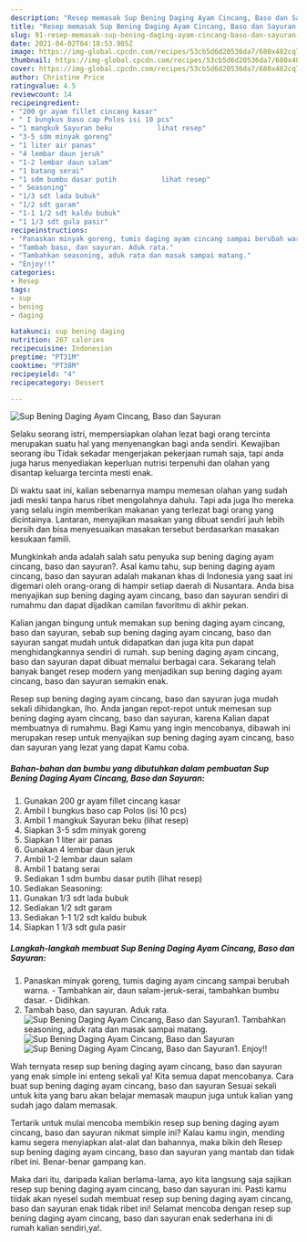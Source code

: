 ```yaml
---
description: "Resep memasak Sup Bening Daging Ayam Cincang, Baso dan Sayuran yang lezat Untuk Jualan"
title: "Resep memasak Sup Bening Daging Ayam Cincang, Baso dan Sayuran yang lezat Untuk Jualan"
slug: 91-resep-memasak-sup-bening-daging-ayam-cincang-baso-dan-sayuran-yang-lezat-untuk-jualan
date: 2021-04-02T04:18:53.985Z
image: https://img-global.cpcdn.com/recipes/53cb5d6d20536da7/680x482cq70/sup-bening-daging-ayam-cincang-baso-dan-sayuran-foto-resep-utama.jpg
thumbnail: https://img-global.cpcdn.com/recipes/53cb5d6d20536da7/680x482cq70/sup-bening-daging-ayam-cincang-baso-dan-sayuran-foto-resep-utama.jpg
cover: https://img-global.cpcdn.com/recipes/53cb5d6d20536da7/680x482cq70/sup-bening-daging-ayam-cincang-baso-dan-sayuran-foto-resep-utama.jpg
author: Christine Price
ratingvalue: 4.5
reviewcount: 14
recipeingredient:
- "200 gr ayam fillet cincang kasar"
- " I bungkus baso cap Polos isi 10 pcs"
- "1 mangkuk Sayuran beku           lihat resep"
- "3-5 sdm minyak goreng"
- "1 liter air panas"
- "4 lembar daun jeruk"
- "1-2 lembar daun salam"
- "1 batang serai"
- "1 sdm bumbu dasar putih           lihat resep"
- " Seasoning"
- "1/3 sdt lada bubuk"
- "1/2 sdt garam"
- "1-1 1/2 sdt kaldu bubuk"
- "1 1/3 sdt gula pasir"
recipeinstructions:
- "Panaskan minyak goreng, tumis daging ayam cincang sampai berubah warna.  Tambahkan air, daun salam-jeruk-serai, tambahkan bumbu dasar.  Didihkan."
- "Tambah baso, dan sayuran. Aduk rata."
- "Tambahkan seasoning, aduk rata dan masak sampai matang."
- "Enjoy!!"
categories:
- Resep
tags:
- sup
- bening
- daging

katakunci: sup bening daging 
nutrition: 267 calories
recipecuisine: Indonesian
preptime: "PT31M"
cooktime: "PT38M"
recipeyield: "4"
recipecategory: Dessert

---
```



![Sup Bening Daging Ayam Cincang, Baso dan Sayuran](https://img-global.cpcdn.com/recipes/53cb5d6d20536da7/680x482cq70/sup-bening-daging-ayam-cincang-baso-dan-sayuran-foto-resep-utama.jpg)

Selaku seorang istri, mempersiapkan olahan lezat bagi orang tercinta merupakan suatu hal yang menyenangkan bagi anda sendiri. Kewajiban seorang ibu Tidak sekadar mengerjakan pekerjaan rumah saja, tapi anda juga harus menyediakan keperluan nutrisi terpenuhi dan olahan yang disantap keluarga tercinta mesti enak.

Di waktu  saat ini, kalian sebenarnya mampu memesan olahan yang sudah jadi meski tanpa harus ribet mengolahnya dahulu. Tapi ada juga lho mereka yang selalu ingin memberikan makanan yang terlezat bagi orang yang dicintainya. Lantaran, menyajikan masakan yang dibuat sendiri jauh lebih bersih dan bisa menyesuaikan masakan tersebut berdasarkan masakan kesukaan famili. 



Mungkinkah anda adalah salah satu penyuka sup bening daging ayam cincang, baso dan sayuran?. Asal kamu tahu, sup bening daging ayam cincang, baso dan sayuran adalah makanan khas di Indonesia yang saat ini digemari oleh orang-orang di hampir setiap daerah di Nusantara. Anda bisa menyajikan sup bening daging ayam cincang, baso dan sayuran sendiri di rumahmu dan dapat dijadikan camilan favoritmu di akhir pekan.

Kalian jangan bingung untuk memakan sup bening daging ayam cincang, baso dan sayuran, sebab sup bening daging ayam cincang, baso dan sayuran sangat mudah untuk didapatkan dan juga kita pun dapat menghidangkannya sendiri di rumah. sup bening daging ayam cincang, baso dan sayuran dapat dibuat memalui berbagai cara. Sekarang telah banyak banget resep modern yang menjadikan sup bening daging ayam cincang, baso dan sayuran semakin enak.

Resep sup bening daging ayam cincang, baso dan sayuran juga mudah sekali dihidangkan, lho. Anda jangan repot-repot untuk memesan sup bening daging ayam cincang, baso dan sayuran, karena Kalian dapat membuatnya di rumahmu. Bagi Kamu yang ingin mencobanya, dibawah ini merupakan resep untuk menyajikan sup bening daging ayam cincang, baso dan sayuran yang lezat yang dapat Kamu coba.

<!--inarticleads1-->

##### Bahan-bahan dan bumbu yang dibutuhkan dalam pembuatan Sup Bening Daging Ayam Cincang, Baso dan Sayuran:

1. Gunakan 200 gr ayam fillet cincang kasar
1. Ambil  I bungkus baso cap Polos (isi 10 pcs)
1. Ambil 1 mangkuk Sayuran beku           (lihat resep)
1. Siapkan 3-5 sdm minyak goreng
1. Siapkan 1 liter air panas
1. Gunakan 4 lembar daun jeruk
1. Ambil 1-2 lembar daun salam
1. Ambil 1 batang serai
1. Sediakan 1 sdm bumbu dasar putih           (lihat resep)
1. Sediakan  Seasoning:
1. Gunakan 1/3 sdt lada bubuk
1. Sediakan 1/2 sdt garam
1. Sediakan 1-1 1/2 sdt kaldu bubuk
1. Siapkan 1 1/3 sdt gula pasir




<!--inarticleads2-->

##### Langkah-langkah membuat Sup Bening Daging Ayam Cincang, Baso dan Sayuran:

1. Panaskan minyak goreng, tumis daging ayam cincang sampai berubah warna.  - Tambahkan air, daun salam-jeruk-serai, tambahkan bumbu dasar.  - Didihkan.
1. Tambah baso, dan sayuran. Aduk rata.
<img src="//assets-global.cpcdn.com/assets/icons/button_play-2c75c40dde080a61004c1f40b05d8f140eaff45d7e9e6481dc71c63d2e7c4909.png" alt="Sup Bening Daging Ayam Cincang, Baso dan Sayuran">1. Tambahkan seasoning, aduk rata dan masak sampai matang.
<img src="//assets-global.cpcdn.com/assets/icons/button_play-2c75c40dde080a61004c1f40b05d8f140eaff45d7e9e6481dc71c63d2e7c4909.png" alt="Sup Bening Daging Ayam Cincang, Baso dan Sayuran"><img src="//assets-global.cpcdn.com/assets/icons/button_play-2c75c40dde080a61004c1f40b05d8f140eaff45d7e9e6481dc71c63d2e7c4909.png" alt="Sup Bening Daging Ayam Cincang, Baso dan Sayuran">1. Enjoy!!




Wah ternyata resep sup bening daging ayam cincang, baso dan sayuran yang enak simple ini enteng sekali ya! Kita semua dapat mencobanya. Cara buat sup bening daging ayam cincang, baso dan sayuran Sesuai sekali untuk kita yang baru akan belajar memasak maupun juga untuk kalian yang sudah jago dalam memasak.

Tertarik untuk mulai mencoba membikin resep sup bening daging ayam cincang, baso dan sayuran nikmat simple ini? Kalau kamu ingin, mending kamu segera menyiapkan alat-alat dan bahannya, maka bikin deh Resep sup bening daging ayam cincang, baso dan sayuran yang mantab dan tidak ribet ini. Benar-benar gampang kan. 

Maka dari itu, daripada kalian berlama-lama, ayo kita langsung saja sajikan resep sup bening daging ayam cincang, baso dan sayuran ini. Pasti kamu tiidak akan nyesel sudah membuat resep sup bening daging ayam cincang, baso dan sayuran enak tidak ribet ini! Selamat mencoba dengan resep sup bening daging ayam cincang, baso dan sayuran enak sederhana ini di rumah kalian sendiri,ya!.

